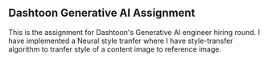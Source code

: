 ## Dashtoon Generative AI Assignment

This is the assignment for Dashtoon's Generative AI engineer hiring round. I have implemented a Neural style tranfer where I have style-transfer algorithm to tranfer style of a content image to reference image.
